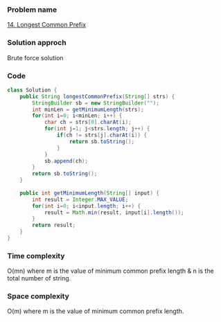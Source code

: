 ### Problem name
[14. Longest Common Prefix](https://leetcode.com/problems/longest-common-prefix/description/)


### Solution approch
Brute force solution


### Code
```java
class Solution {
    public String longestCommonPrefix(String[] strs) {
        StringBuilder sb = new StringBuilder("");
        int minLen = getMinimumLength(strs);
        for(int i=0; i<minLen; i++) {
            char ch = strs[0].charAt(i);
            for(int j=1; j<strs.length; j++) {
                if(ch != strs[j].charAt(i)) {
                    return sb.toString();
                }
            }
            sb.append(ch);
        }
        return sb.toString();
    }
    
    public int getMinimumLength(String[] input) {
        int result = Integer.MAX_VALUE;
        for(int i=0; i<input.length; i++) {
            result = Math.min(result, input[i].length());
        }
        return result;
    }
}
```


### Time complexity
O(mn) where m is the value of minimum common prefix length & n is the total number of string.



### Space complexity
O(m) where m is the value of minimum common prefix length.
